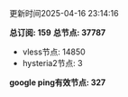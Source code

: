 更新时间2025-04-16 23:14:16

**总订阅: 159**
**总节点: 37787**
- vless节点: 14850
- hysteria2节点: 3

**google ping有效节点: 327**
